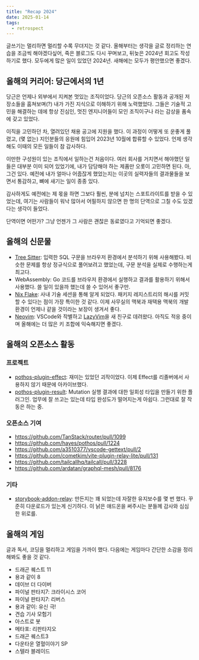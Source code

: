 ```yaml
---
title: "Recap 2024"
date: 2025-01-14
tags:
  - retrospect
---
```


글쓰기는 멀리하면 멀리할 수록 무뎌지는 것 같다. 올해부터는 생각을 글로 정리하는 연습을 조금씩 해야겠다싶어,
죽은 블로그도 다시 꾸며보고, 뒤늦은 2024년 회고도 작성하기로 했다.
모두에게 많은 일이 있었던 2024년. 새해에는 모두가 평안했으면 좋겠다. 

## 올해의 커리어: 당근에서의 1년

당근은 언제나 외부에서 지켜본 멋있는 조직이었다. 당근의 오픈소스 활동과 공개된 저장소들을 훔쳐보며(?) 내가 가진 지식으로 이해하기 위해 노력했었다. 그들은 기술적 고민을 해결하는 데에 항상 진심인, 멋진 엔지니어들이 모인 조직이구나 라는 감상을 품속에 갖고 있었다.

이직을 고민하던 차, 열려있던 채용 공고에 지원을 했다. 이 과정이 어떻게 또 운좋게 풀렸고, (몇 없는) 지인분들의 응원에 힘입어 2023년 10월에 합류할 수 있었다. 언제 생각해도 이때의 모든 일들이 참 감사하다.

이만한 구성원이 있는 조직에서 일하는건 처음이다. 여러 회사를 거치면서 해야했던 일들은 대부분 이미 되어 있었기에, 내가 담당해야 하는 제품만 오롯이 고민하면 된다. 아, 그건 있다. 예전에 내가 얼마나 어줍잖게 했었는지는 이곳의 실력자들의 결과물들을 보면서 통감하고, 뼈에 새기는 일이 종종 있다.

감사하게도 예전에는 제 몫을 하면 그보다 훨씬, 분에 넘치는 스포트라이트를 받을 수 있었는데,
여기는 사람들이 워낙 많아서 어필하지 않으면 한 명의 단역으로 그칠 수도 있겠다는 생각이 들었다.

단역이면 어떤가? 그냥 언젠가 그 사람은 괜찮은 동료였다고 기억되면 좋겠다.

## 올해의 신문물

- [Tree Sitter](https://github.com/tree-sitter/tree-sitter): 입력한 SQL 구문을 브라우저 환경에서 분석하기 위해 사용해봤다. 비슷한 문제를 항상 정규식으로 풀어보려고 했었는데, 구문 분석을 실제로 수행하는게 최고다.
- WebAssembly: Go 코드를 브라우저 환경에서 실행하고 결과를 활용하기 위해서 사용했다. 쓸 일이 있을까 했는데 쓸 수 있어서 좋구만.
- [Nix Flake](https://nix.dev/concepts/flakes.html): 사내 기술 세션을 통해 알게 되었다. 패키지 레지스트리의 해시를 커밋할 수 있다는 점이 가장 특이한 것 같다. 이제 사무실의 맥북과 재택용 맥북의 개발 환경이 언제나 같을 것이라는 보장이 생겨서 좋다.
- [Neovim](https://neovim.io/): VSCode와 작별하고 [LazyVim](https://www.lazyvim.org/)을 새 친구로 데려왔다. 아직도 적응 중이며 올해에는 더 많은 키 조합에 익숙해지면 좋겠다.


## 올해의 오픈소스 활동

### 프로젝트

- [pothos-plugin-effect](https://github.com/iamchanii/pothos-plugin-effect): 재미는 있었던 괴작이었다. 이제 Effect를 리졸버에서 사용하지 않기 때문에 아카이브했다.
- [pothos-plugin-result](https://github.com/iamchanii/pothos-plugin-result): Mutation 실행 결과에 대한 일회성 타입을 만들기 위한 플러그인. 업무에 잘 쓰고는 있는데 타입 완성도가 떨어지는게 아쉽다. 그런대로 잘 작동은 하는 중.

### 오픈소스 기여

- https://github.com/TanStack/router/pull/1099
- https://github.com/hayes/pothos/pull/1224
- https://github.com/a3510377/vscode-gettext/pull/2
- https://github.com/cometkim/vite-plugin-relay-lite/pull/131
- https://github.com/tailcallhq/tailcall/pull/3228
- https://github.com/ardatan/graphql-mesh/pull/8176

### 기타

- [storybook-addon-relay](https://github.com/iamchanii/storybook-addon-relay): 만든지는 꽤 되었는데 자잘한 유지보수를 몇 번 했다. 꾸준히 다운로드가 있는게 신기하다. 이 낡은 애드온을 써주시는 분들께 감사와 심심한 위로를.

## 올해의 게임

글과 독서, 코딩을 멀리하고 게임을 가까이 했다. 다음에는 게임마다 간단한 소감을 정리해봐도 좋을 것 같다.

- 드래곤 퀘스트 11
- 용과 같이 8
- 데이브 더 다이버
- 파이널 판타지7: 크라이시스 코어
- 파이널 판타지7: 리버스
- 용과 같이: 유신 극!
- 견습 기사 모험기
- 아스트로 봇
- 메타포: 리판타지오
- 드래곤 퀘스트3
- 다운타운 열혈이야기 SP
- 스텔라 블레이드

